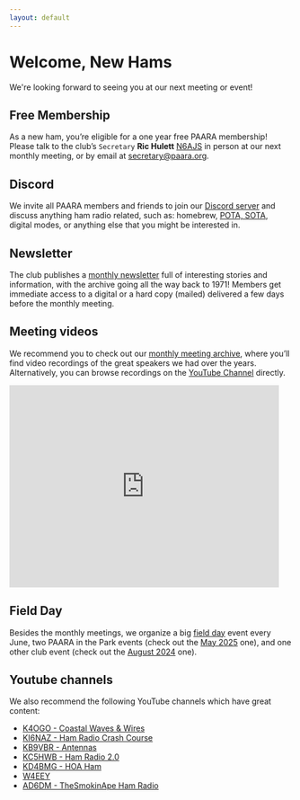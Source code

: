 ```yaml
---
layout: default
---
```


# Welcome, New Hams

We're looking forward to seeing you at our next meeting or event!

## Free Membership

As a new ham, you’re eligible for a one year free PAARA membership! Please talk to the club’s `Secretary` **Ric Hulett** [N6AJS](https://www.qrz.com/db/N6AJS) in person at our next monthly meeting, or by email at <secretary@paara.org>.

## Discord
We invite all PAARA members and friends to join our [Discord server](https://discord.gg/E2s4rez64d) and discuss anything ham radio related, such as: homebrew, [POTA, SOTA](https://paara.org/ontheair.html), digital modes, or anything else that you might be interested in.

## Newsletter

The club publishes a [monthly newsletter](https://paara.org/newsletter.html) full of interesting stories and information, with the archive going all the way back to 1971! Members get immediate access to a digital or a hard copy (mailed) delivered a few days before the monthly meeting.

## Meeting videos
We recommend you to check out our [monthly meeting archive](https://paara.org/meetings.html#past-meetings), where you’ll find video recordings of the great speakers we had over the years. Alternatively, you can browse recordings on the [YouTube Channel](https://www.youtube.com/@paarapresentations-c3w) directly.

<iframe style="max-width: 480px" width="100%" height="360" src="https://www.youtube.com/embed/videoseries?list=UUmIe9q2LiRcDk0swxNGfw6A" frameborder=0 allowfullscreen></iframe>

## Field Day

Besides the monthly meetings, we organize a big [field day](https://paara.org/fieldday.html) event every June, two PAARA in the Park events (check out the [May 2025](https://paara.org/events/20250503.html) one), and one other club event (check out the [August 2024](https://paara.org/events/20240824.html) one).

## Youtube channels

We also recommend the following YouTube channels which have great content:
* [K4OGO - Coastal Waves & Wires](https://www.youtube.com/@COASTALWAVESWIRES/videos)
* [KI6NAZ - Ham Radio Crash Course](https://www.youtube.com/@HamRadioCrashCourse/videos)
* [KB9VBR - Antennas](https://www.youtube.com/@KB9VBRAntennas/videos)
* [KC5HWB - Ham Radio 2.0](https://www.youtube.com/@HamRadio2/videos)
* [KD4BMG - HOA Ham](https://www.youtube.com/@HOAHamRadio/videos)
* [W4EEY](https://www.youtube.com/@W4EEY/videos)
* [AD6DM - TheSmokinApe Ham Radio](https://www.youtube.com/@TheSmokinApe/videos)


